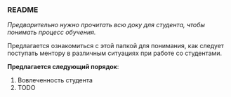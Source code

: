 ### README

*Предварительно нужно прочитать всю доку для студента,
чтобы понимать процесс обучения.*

Предлагается ознакомиться с этой папкой для понимания,
как следует поступать ментору в различным ситуациях при работе со студентами.

**Предлагается следующий порядок**:

1. Вовлеченность студента
2. TODO
